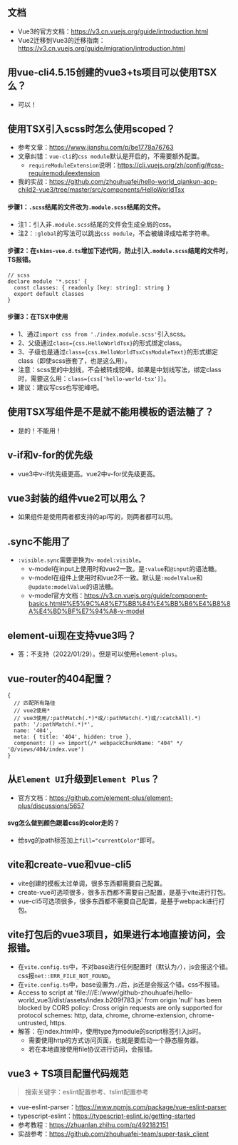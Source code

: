 ## 文档
* Vue3的官方文档：https://v3.cn.vuejs.org/guide/introduction.html
* Vue2迁移到Vue3的迁移指南：https://v3.cn.vuejs.org/guide/migration/introduction.html

## 用vue-cli4.5.15创建的vue3+ts项目可以使用TSX么？
* 可以！

## 使用TSX引入scss时怎么使用scoped？
* 参考文章：https://www.jianshu.com/p/be1778a76763
* 文章纠错：`vue-cli`的`css module`默认是开启的，不需要额外配置。
  - `requireModuleExtension`说明：https://cli.vuejs.org/zh/config/#css-requiremoduleextension
* 我的实战：https://github.com/zhouhuafei/hello-world_qiankun-app-child2-vue3/tree/master/src/components/HelloWorldTsx
#### 步骤1：`.scss`结尾的文件改为`.module.scss`结尾的文件。
* 注1：引入非`.module.scss`结尾的文件会生成全局的css。
* 注2：`:global`的写法可以跳出`css module`，不会被编译成哈希字符串。
#### 步骤2：在`shims-vue.d.ts`增加下述代码，防止引入`.module.scss`结尾的文件时，TS报错。
```
// scss
declare module '*.scss' {
  const classes: { readonly [key: string]: string }
  export default classes
}
```
#### 步骤3：在TSX中使用
* 1、通过`import css from './index.module.scss'`引入scss。
* 2、父级通过`class={css.HelloWorldTsx}`的形式绑定class。
* 3、子级也是通过`class={css.HelloWorldTsxCssModuleText}`的形式绑定class（即使scss嵌套了，也是这么用）。
* 注意：scss里的中划线，不会被转成驼峰。如果是中划线写法，绑定class时，需要这么用：`class={css['hello-world-tsx']}`。
* 建议：建议写css也写驼峰吧。

## 使用TSX写组件是不是就不能用模板的语法糖了？
* 是的！不能用！

## v-if和v-for的优先级
* vue3中v-if优先级更高。vue2中v-for优先级更高。

## vue3封装的组件vue2可以用么？
* 如果组件是使用两者都支持的api写的，则两者都可以用。

## .sync不能用了
* `:visible.sync`需要更换为`v-model:visible`。
  - v-model在input上使用时和vue2一致。是`:value`和`@input`的语法糖。
  - v-model在组件上使用时和vue2不一致。默认是`:modelValue`和`@update:modelValue`的语法糖。
  - v-model官方文档：https://v3.cn.vuejs.org/guide/component-basics.html#%E5%9C%A8%E7%BB%84%E4%BB%B6%E4%B8%8A%E4%BD%BF%E7%94%A8-v-model

## element-ui现在支持vue3吗？
* 答：不支持（2022/01/29）。但是可以使用`element-plus`。

## vue-router的404配置？
```
{
  // 匹配所有路径
  // vue2使用*
  // vue3使用/:pathMatch(.*)*或/:pathMatch(.*)或/:catchAll(.*)
  path: '/:pathMatch(.*)*',
  name: '404',
  meta: { title: '404', hidden: true },
  component: () => import(/* webpackChunkName: "404" */ '@/views/404/index.vue')
}
```

## 从`Element UI`升级到`Element Plus`？
* 官方文档：https://github.com/element-plus/element-plus/discussions/5657
#### svg怎么做到颜色跟着css的color走的？
* 给svg的path标签加上`fill="currentColor"`即可。

## vite和create-vue和vue-cli5
* vite创建的模板太过单调，很多东西都需要自己配置。
* create-vue可选项很多，很多东西都不需要自己配置，是基于vite进行打包。
* vue-cli5可选项很多，很多东西都不需要自己配置，是基于webpack进行打包。

## vite打包后的vue3项目，如果进行本地直接访问，会报错。
* 在`vite.config.ts`中，不对base进行任何配置时（默认为`/`），js会报这个错。css报`net::ERR_FILE_NOT_FOUND`。
* 在`vite.config.ts`中，base设置为`./`后，js还是会报这个错。css不报错。
* Access to script at 'file:///E:/www/github-zhouhuafei/hello-world_vue3/dist/assets/index.b209f783.js' from origin 'null' has been blocked by CORS policy: Cross origin requests are only supported for protocol schemes: http, data, chrome, chrome-extension, chrome-untrusted, https.
* 解答：在index.html中，使用type为module的script标签引入js时。
  - 需要使用http的方式访问页面，也就是要启动一个静态服务器。
  - 若在本地直接使用file协议进行访问，会报错。

## vue3 + TS项目配置代码规范
> 搜索关键字：eslint配置参考、tslint配置参考
* vue-eslint-parser：https://www.npmjs.com/package/vue-eslint-parser
* typescript-eslint：https://typescript-eslint.io/getting-started
* 参考教程：https://zhuanlan.zhihu.com/p/492182151
* 实战参考：https://github.com/zhouhuafei-team/super-task_client
